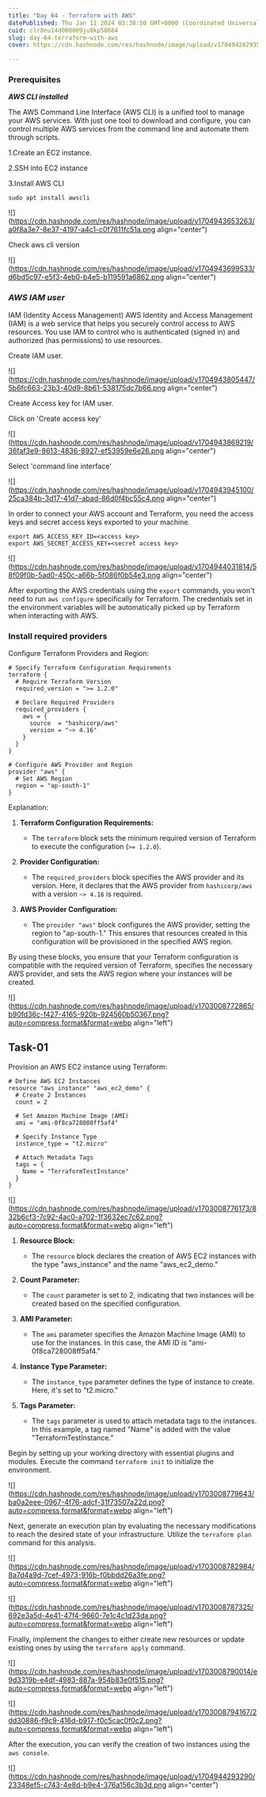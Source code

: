 ```yaml
---
title: "Day 64 - Terraform with AWS"
datePublished: Thu Jan 11 2024 03:38:50 GMT+0000 (Coordinated Universal Time)
cuid: clr8nu14d000009ju0kp58684
slug: day-64-terraform-with-aws
cover: https://cdn.hashnode.com/res/hashnode/image/upload/v1704942029350/f9903888-6806-4cdc-bb7b-0bef2a1d6351.png

---
```


### **Prerequisites**

***AWS CLI installed***

The AWS Command Line Interface (AWS CLI) is a unified tool to manage your AWS services. With just one tool to download and configure, you can control multiple AWS services from the command line and automate them through scripts.

1.Create an EC2 instance.

2.SSH into EC2 instance

3.Install AWS CLI

```plaintext
sudo apt install awscli
```

![](https://cdn.hashnode.com/res/hashnode/image/upload/v1704943653263/a0f8a3e7-8e37-4197-a4c1-c0f7611fc51a.png align="center")

Check aws cli version

![](https://cdn.hashnode.com/res/hashnode/image/upload/v1704943699533/d6bd5c97-e5f3-4eb0-b4e5-b119591a6862.png align="center")

### ***AWS IAM user***

IAM (Identity Access Management) AWS Identity and Access Management (IAM) is a web service that helps you securely control access to AWS resources. You use IAM to control who is authenticated (signed in) and authorized (has permissions) to use resources.

Create IAM user.

![](https://cdn.hashnode.com/res/hashnode/image/upload/v1704943805447/5b6fc663-23b3-40d9-8b61-538175dc7b66.png align="center")

Create Access key for IAM user.

Click on 'Create access key'

![](https://cdn.hashnode.com/res/hashnode/image/upload/v1704943869219/36faf3e9-8613-4836-8927-ef53959e6e26.png align="center")

Select 'command line interface'

![](https://cdn.hashnode.com/res/hashnode/image/upload/v1704943945100/25ca384b-3d17-41d7-abad-86d0f4bc55c4.png align="center")

In order to connect your AWS account and Terraform, you need the access keys and secret access keys exported to your machine.

```plaintext
export AWS_ACCESS_KEY_ID=<access key>
export AWS_SECRET_ACCESS_KEY=<secret access key>
```

![](https://cdn.hashnode.com/res/hashnode/image/upload/v1704944031814/58f09f0b-5ad0-450c-a66b-5f086f0b54e3.png align="center")

After exporting the AWS credentials using the `export` commands, you won't need to run `aws configure` specifically for Terraform. The credentials set in the environment variables will be automatically picked up by Terraform when interacting with AWS.

### Install required providers

Configure Terraform Providers and Region:

```plaintext
# Specify Terraform Configuration Requirements
terraform {
  # Require Terraform Version
  required_version = ">= 1.2.0"

  # Declare Required Providers
  required_providers {
    aws = {
      source  = "hashicorp/aws"
      version = "~> 4.16"
    }
  }
}

# Configure AWS Provider and Region
provider "aws" {
  # Set AWS Region
  region = "ap-south-1"
}
```

Explanation:

1. **Terraform Configuration Requirements:**
    
    * The `terraform` block sets the minimum required version of Terraform to execute the configuration (`>= 1.2.0`).
        
2. **Provider Configuration:**
    
    * The `required_providers` block specifies the AWS provider and its version. Here, it declares that the AWS provider from `hashicorp/aws` with a version `~> 4.16` is required.
        
3. **AWS Provider Configuration:**
    
    * The `provider "aws"` block configures the AWS provider, setting the region to "ap-south-1." This ensures that resources created in this configuration will be provisioned in the specified AWS region.
        

By using these blocks, you ensure that your Terraform configuration is compatible with the required version of Terraform, specifies the necessary AWS provider, and sets the AWS region where your instances will be created.

![](https://cdn.hashnode.com/res/hashnode/image/upload/v1703008772865/b90fd36c-f427-4165-920b-924560b50367.png?auto=compress,format&format=webp align="left")

## Task-01

Provision an AWS EC2 instance using Terraform:

```plaintext
# Define AWS EC2 Instances
resource "aws_instance" "aws_ec2_demo" {
  # Create 2 Instances
  count = 2

  # Set Amazon Machine Image (AMI)
  ami = "ami-0f8ca728008ff5af4"

  # Specify Instance Type
  instance_type = "t2.micro"

  # Attach Metadata Tags
  tags = {
    Name = "TerraformTestInstance"
  }
}
```

![](https://cdn.hashnode.com/res/hashnode/image/upload/v1703008776173/832b6cf3-7c92-4ac0-a702-1f3632ec7c62.png?auto=compress,format&format=webp align="left")

1. **Resource Block:**
    
    * The `resource` block declares the creation of AWS EC2 instances with the type "aws\_instance" and the name "aws\_ec2\_demo."
        
2. **Count Parameter:**
    
    * The `count` parameter is set to 2, indicating that two instances will be created based on the specified configuration.
        
3. **AMI Parameter:**
    
    * The `ami` parameter specifies the Amazon Machine Image (AMI) to use for the instances. In this case, the AMI ID is "ami-0f8ca728008ff5af4."
        
4. **Instance Type Parameter:**
    
    * The `instance_type` parameter defines the type of instance to create. Here, it's set to "t2.micro."
        
5. **Tags Parameter:**
    
    * The `tags` parameter is used to attach metadata tags to the instances. In this example, a tag named "Name" is added with the value "TerraformTestInstance."
        

Begin by setting up your working directory with essential plugins and modules. Execute the command `terraform init` to initialize the environment.

![](https://cdn.hashnode.com/res/hashnode/image/upload/v1703008779643/ba0a2eee-0967-4f76-adcf-31f73507a22d.png?auto=compress,format&format=webp align="left")

Next, generate an execution plan by evaluating the necessary modifications to reach the desired state of your infrastructure. Utilize the `terraform plan` command for this analysis.

![](https://cdn.hashnode.com/res/hashnode/image/upload/v1703008782984/8a7d4a9d-7cef-4973-916b-f0bbdd26a3fe.png?auto=compress,format&format=webp align="left")

![](https://cdn.hashnode.com/res/hashnode/image/upload/v1703008787325/692e3a5d-4e41-47f4-9660-7e1c4c1d23da.png?auto=compress,format&format=webp align="left")

Finally, implement the changes to either create new resources or update existing ones by using the `terraform apply` command.

![](https://cdn.hashnode.com/res/hashnode/image/upload/v1703008790014/e9d3319b-e4df-4983-887a-954b83e0f515.png?auto=compress,format&format=webp align="left")

![](https://cdn.hashnode.com/res/hashnode/image/upload/v1703008794167/2dd30886-f9c9-416d-b917-f0c5cac0f0c2.png?auto=compress,format&format=webp align="left")

After the execution, you can verify the creation of two instances using the `aws console`.

![](https://cdn.hashnode.com/res/hashnode/image/upload/v1704944293290/23348ef5-c743-4e8d-b9e4-376a156c3b3d.png align="center")